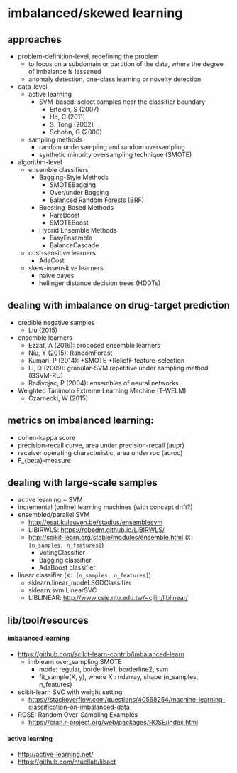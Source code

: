 # imbalanced/skewed learning

## approaches
* problem-definition-level, redefining the problem
  * to focus on a subdomain or partition of the data,
    where the degree of imbalance is lessened
  * anomaly detection, one-class learning or novelty detection
* data-level
  * active learning
    * SVM-based: select samples near the classifier boundary
      * Ertekin, S (2007)
      * Ho, C (2011)
      * S. Tong (2002)
      * Schohn, G (2000)
  * sampling methods
    * random undersampling and random oversampling
    * synthetic minority oversampling technique (SMOTE)
* algorithm-level
  * ensemble classifiers
    * Bagging-Style Methods
      * SMOTEBagging
      * Over/under Bagging
      * Balanced Random Forests (BRF)
    * Boosting-Based Methods
      * RareBoost
      * SMOTEBoost
    * Hybrid Ensemble Methods
      * EasyEnsemble
      * BalanceCascade
  * cost-sensitive learners
    * AdaCost
  * skew-insensitive learners
    * naive bayes
    * hellinger distance decision trees (HDDTs)

## dealing with imbalance on drug-target prediction
* credible negative samples
  * Liu (2015)
* ensemble learners
  * Ezzat, A (2016): proposed ensemble learners
  * Niu, Y (2015): RandomForest
  * Kumari, P (2014): +SMOTE +ReliefF feature-selection
  * Li, Q (2009): granular-SVM repetitive under sampling method (GSVM-RU)
  * Radivojac, P (2004): ensembles of neural networks
* Weighted Tanimoto Extreme Learning Machine (T-WELM)
  * Czarnecki, W (2015)

## metrics on imbalanced learning:
* cohen-kappa score
* precision-recall curve, area under precision-recall (aupr)
* receiver operating characteristic, area under roc (auroc)
* F_{beta}-measure

## dealing with large-scale samples
* active learning + SVM
* incremental (online) learning machines (with concept drift?)
* ensembled/parallel SVM
  * http://esat.kuleuven.be/stadius/ensemblesvm
  * LIBIRWLS: https://robedm.github.io/LIBIRWLS/
  * http://scikit-learn.org/stable/modules/ensemble.html (`X: [n_samples, n_features]`)
    * VotingClassifier
    * Bagging classifier
    * AdaBoost classifier
* linear classifier (`X: [n_samples, n_features]`)
  * sklearn.linear_model.SGDClassifier
  * sklearn.svm.LinearSVC
  * LIBLINEAR: http://www.csie.ntu.edu.tw/~cjlin/liblinear/

## lib/tool/resources
#### imbalanced learning
* https://github.com/scikit-learn-contrib/imbalanced-learn
  * imblearn.over_sampling.SMOTE
    * mode:  regular, borderline1, borderline2, svm
    * fit_sample(X, y), where X : ndarray, shape (n_samples, n_features)
* scikit-learn SVC with weight setting
  * https://stackoverflow.com/questions/40568254/machine-learning-classification-on-imbalanced-data
* ROSE: Random Over-Sampling Examples
  * https://cran.r-project.org/web/packages/ROSE/index.html
#### active learning
* http://active-learning.net/
* https://github.com/ntucllab/libact
